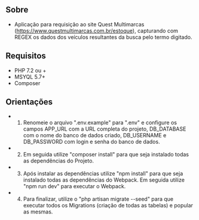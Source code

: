 
## Sobre

- Aplicação para requisição ao site Quest Multimarcas (https://www.questmultimarcas.com.br/estoque), capturando com REGEX os dados dos veículos resultantes da busca pelo termo digitado.

## Requisitos
- PHP 7.2 ou +
- MSYQL 5.7+
- Composer

## Orientações
- 1) Renomeie o arquivo ".env.example" para ".env" e configure os campos APP_URL com a URL completa do projeto, DB_DATABASE com o nome do banco de dados criado, DB_USERNAME e DB_PASSWORD com login e senha do banco de dados.
- 2) Em seguida utilize "composer install" para que seja instalado todas as dependências do Projeto.
- 3) Após instalar as dependências utilize "npm install" para que seja instalado todas as dependências do Webpack. Em seguida utilize "npm run dev" para executar o Webpack.
- 4) Para finalizar, utilize o "php artisan migrate --seed" para que executar todos os Migrations (criação de todas as tabelas) e popular as mesmas.